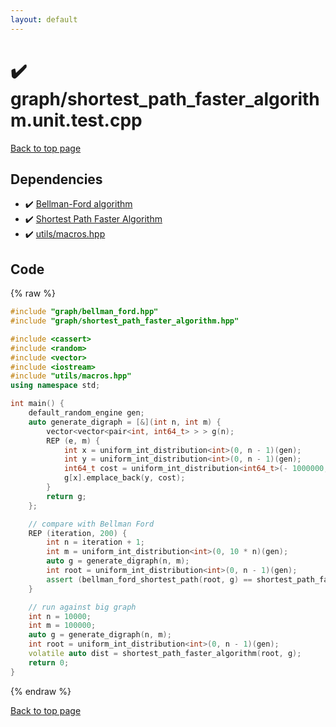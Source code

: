 ```yaml
---
layout: default
---
```


<!-- mathjax config similar to math.stackexchange -->
<script type="text/javascript" async
  src="https://cdnjs.cloudflare.com/ajax/libs/mathjax/2.7.5/MathJax.js?config=TeX-MML-AM_CHTML">
</script>
<script type="text/x-mathjax-config">
  MathJax.Hub.Config({
    TeX: { equationNumbers: { autoNumber: "AMS" }},
    tex2jax: {
      inlineMath: [ ['$','$'] ],
      processEscapes: true
    },
    "HTML-CSS": { matchFontHeight: false },
    displayAlign: "left",
    displayIndent: "2em"
  });
</script>

<script type="text/javascript" src="https://cdnjs.cloudflare.com/ajax/libs/jquery/3.4.1/jquery.min.js"></script>
<script src="https://cdn.jsdelivr.net/npm/jquery-balloon-js@1.1.2/jquery.balloon.min.js" integrity="sha256-ZEYs9VrgAeNuPvs15E39OsyOJaIkXEEt10fzxJ20+2I=" crossorigin="anonymous"></script>
<script type="text/javascript" src="../../assets/js/copy-button.js"></script>
<link rel="stylesheet" href="../../assets/css/copy-button.css" />


# :heavy_check_mark: graph/shortest_path_faster_algorithm.unit.test.cpp


[Back to top page](../../index.html)



## Dependencies
* :heavy_check_mark: [Bellman-Ford algorithm](../../library/graph/bellman_ford.hpp.html)
* :heavy_check_mark: [Shortest Path Faster Algorithm](../../library/graph/shortest_path_faster_algorithm.hpp.html)
* :heavy_check_mark: [utils/macros.hpp](../../library/utils/macros.hpp.html)


## Code
{% raw %}
```cpp
#include "graph/bellman_ford.hpp"
#include "graph/shortest_path_faster_algorithm.hpp"

#include <cassert>
#include <random>
#include <vector>
#include <iostream>
#include "utils/macros.hpp"
using namespace std;

int main() {
    default_random_engine gen;
    auto generate_digraph = [&](int n, int m) {
        vector<vector<pair<int, int64_t> > > g(n);
        REP (e, m) {
            int x = uniform_int_distribution<int>(0, n - 1)(gen);
            int y = uniform_int_distribution<int>(0, n - 1)(gen);
            int64_t cost = uniform_int_distribution<int64_t>(- 1000000, 10000000)(gen);
            g[x].emplace_back(y, cost);
        }
        return g;
    };

    // compare with Bellman Ford
    REP (iteration, 200) {
        int n = iteration + 1;
        int m = uniform_int_distribution<int>(0, 10 * n)(gen);
        auto g = generate_digraph(n, m);
        int root = uniform_int_distribution<int>(0, n - 1)(gen);
        assert (bellman_ford_shortest_path(root, g) == shortest_path_faster_algorithm(root, g));
    }

    // run against big graph
    int n = 10000;
    int m = 100000;
    auto g = generate_digraph(n, m);
    int root = uniform_int_distribution<int>(0, n - 1)(gen);
    volatile auto dist = shortest_path_faster_algorithm(root, g);
    return 0;
}

```
{% endraw %}

[Back to top page](../../index.html)

